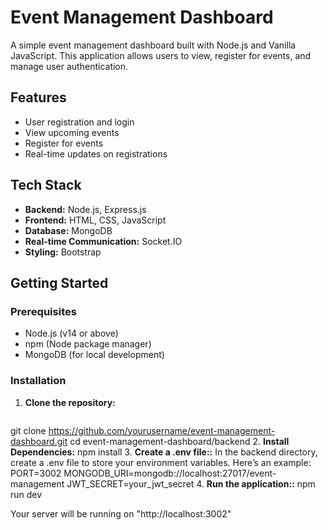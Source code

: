 # Event Management Dashboard

A simple event management dashboard built with Node.js and Vanilla JavaScript. This application allows users to view, register for events, and manage user authentication.

## Features

- User registration and login
- View upcoming events
- Register for events
- Real-time updates on registrations

## Tech Stack

- **Backend:** Node.js, Express.js
- **Frontend:** HTML, CSS, JavaScript
- **Database:** MongoDB
- **Real-time Communication:** Socket.IO
- **Styling:** Bootstrap

## Getting Started

### Prerequisites

- Node.js (v14 or above)
- npm (Node package manager)
- MongoDB (for local development)

### Installation

1. **Clone the repository:**

   ```bash
  git clone https://github.com/yourusername/event-management-dashboard.git
  cd event-management-dashboard/backend 
2. **Install Dependencies:**
   npm install
3. **Create a .env file::**
   In the backend directory, create a .env file to store your environment variables. Here’s an example:
   PORT=3002
   MONGODB_URI=mongodb://localhost:27017/event-management
   JWT_SECRET=your_jwt_secret
4. **Run the application::**
   npm run dev

   Your server will be running on "http://localhost:3002"



   
